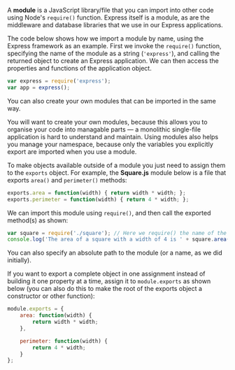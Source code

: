 A **module** is a JavaScript library/file that you can import into other code using Node's `require()` function. Express itself is a module, as are the middleware and database libraries that we use in our Express applications.

The code below shows how we import a module by name, using the Express framework as an example. First we invoke the `require()` function, specifying the name of the module as a string (`'express'`), and calling the returned object to create an Express application. We can then access the properties and functions of the application object.
    
```js    
var express = require('express');
var app = express();
```

You can also create your own modules that can be imported in the same way.

You will want to create your own modules, because this allows you to organise your code into managable parts — a monolithic single-file application is hard to understand and maintain. Using modules also helps you manage your namespace, because only the variables you explicitly export are imported when you use a module.

To make objects available outside of a module you just need to assign them to the `exports` object. For example, the **Square.js** module below is a file that exports `area()` and `perimeter()` methods:
    
```js    
exports.area = function(width) { return width * width; };
exports.perimeter = function(width) { return 4 * width; };
```

We can import this module using `require()`, and then call the exported method(s) as shown:
    
```js    
var square = require('./square'); // Here we require() the name of the file without the (optional) .js file extension
console.log('The area of a square with a width of 4 is ' + square.area(4));
```

You can also specify an absolute path to the module (or a name, as we did initially).

If you want to export a complete object in one assignment instead of building it one property at a time, assign it to `module.exports` as shown below (you can also do this to make the root of the exports object a constructor or other function):
    
```js    
module.exports = {
	area: function(width) {
		return width * width;
	},

	perimeter: function(width) {
		return 4 * width;
	}
};
```
